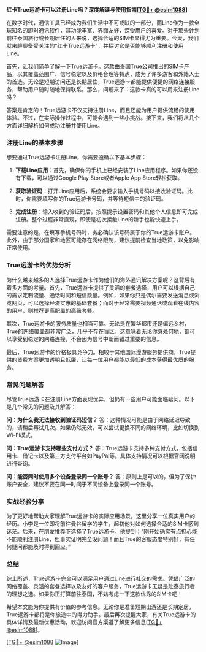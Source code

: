 **红卡True远游卡可以注册Line吗？深度解读与使用指南[[TG💪+ @esim1088](https://t.me/s/esim1088)]**

在数字时代，通信工具已经成为我们生活中不可或缺的一部分，而Line作为一款全球知名的即时通讯软件，其功能丰富、界面友好，深受用户的喜爱。对于那些计划前往泰国旅行或长期居住的人来说，选择合适的SIM卡显得尤为重要。今天，我们就来聊聊备受关注的“红卡True远游卡”，并探讨它是否能够顺利注册和使用Line。

首先，让我们简单了解一下True远游卡。这款由泰国True公司推出的SIM卡产品，以其覆盖范围广、信号稳定以及价格合理等特点，成为了许多游客和外籍人士的首选。无论是短期访问还是长期居住，True远游卡都能提供便捷的网络连接服务，帮助用户随时随地保持联系。那么，问题来了：这款卡真的可以用来注册Line吗？

答案是肯定的！True远游卡不仅支持注册Line，而且还能为用户提供流畅的使用体验。不过，在实际操作过程中，可能会遇到一些小挑战。接下来，我们将从几个方面详细解析如何成功注册并使用Line。

### 注册Line的基本步骤

想要通过True远游卡注册Line，你需要遵循以下基本步骤：

1. **下载Line应用**：首先，确保你的手机上已经安装了Line应用程序。如果你还没有下载，可以通过Google Play Store或者Apple App Store轻松获取。

2. **获取验证码**：打开Line应用后，系统会要求输入手机号码以接收验证码。此时，你需要填写你的True远游卡号码，并等待短信中的验证码。

3. **完成注册**：输入收到的验证码后，按照提示设置密码和其他个人信息即可完成注册。整个过程非常直观，即使是初次接触Line的新手也能快速上手。

需要注意的是，在填写手机号码时，务必确认该号码属于你的True远游卡账户。此外，由于部分国家和地区可能存在网络限制，建议提前检查当地政策，以免影响正常使用。

### True远游卡的优势分析

为什么越来越多的人选择True远游卡作为他们的海外通讯解决方案呢？这背后有着多方面的考量。首先，True远游卡提供了灵活的套餐选择，用户可以根据自己的需求定制流量、通话时间和短信数量。例如，如果你只是偶尔需要发送消息或浏览网页，可以选择经济实惠的基础套餐；而对于经常需要视频通话或观看在线内容的用户，则推荐更高配置的高级套餐。

其次，True远游卡的服务质量也相当可靠。无论是在繁华都市还是偏远乡村，True的网络覆盖都非常广泛，几乎不存在盲区。这意味着无论你身处何地，都可以享受到稳定的网络连接，不会因为信号中断而错过重要的信息。

最后，True远游卡的价格极具竞争力。相较于其他国际漫游服务提供商，True提供的资费方案更加透明且低廉，让每一位用户都能以最低的成本获得最优质的服务。

### 常见问题解答

尽管True远游卡在注册Line方面表现优异，但仍有一些用户可能面临疑问。以下是几个常见的问题及其解答：

**问：为什么我无法接收到验证码短信？**
答：这种情况可能是由于网络延迟导致的，请稍后再试几次。如果仍然无效，可以尝试更换不同的网络环境，比如切换到Wi-Fi模式。

**问：True远游卡支持哪些支付方式？**
答：True远游卡支持多种支付方式，包括信用卡、借记卡以及第三方支付平台如PayPal等。具体支持情况可以根据官网说明进行查询。

**问：能否同时使用多个设备登录同一个账号？**
答：原则上是可以的，但为了保护账户安全，建议不要在同一时间于不同设备上登录同一个账号。

### 实战经验分享

为了更好地帮助大家理解True远游卡的实际应用场景，这里分享一位真实用户的经历。小李是一位即将前往曼谷留学的学生，起初他对如何选择合适的SIM卡感到迷茫。后来，在朋友推荐下选择了True远游卡。他提到：“刚开始确实有点担心能不能顺利注册Line，但事实证明完全没问题！而且True的客服态度特别好，有任何疑问都能及时得到回应。”

### 总结

综上所述，True远游卡完全可以满足用户通过Line进行社交的需求。凭借广泛的网络覆盖、灵活的套餐选择以及友好的客户服务，True远游卡无疑是赴泰旅行者的理想之选。如果你正打算前往泰国，不妨考虑一下这款优秀的SIM卡吧！

希望本文能为你提供有价值的参考信息。无论你是准备短期出游还是长期定居，True远游卡都将是你旅途中的得力助手。最后再次提醒大家，有关True远游卡的具体详情及最新优惠活动，欢迎访问官方渠道了解更多信息[[TG💪+ @esim1088](https://t.me/s/esim1088)]。

[[TG💪+ @esim1088](https://t.me/s/esim1088) ![Image](https://i.postimg.cc/4NQfJmqS/Snipaste-2025-05-13-00-14-12.png)]